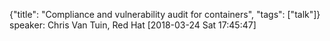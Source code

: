 {"title": "Compliance and vulnerability audit for containers", "tags": ["talk"]}
speaker: Chris Van Tuin, Red Hat
[2018-03-24 Sat 17:45:47]

